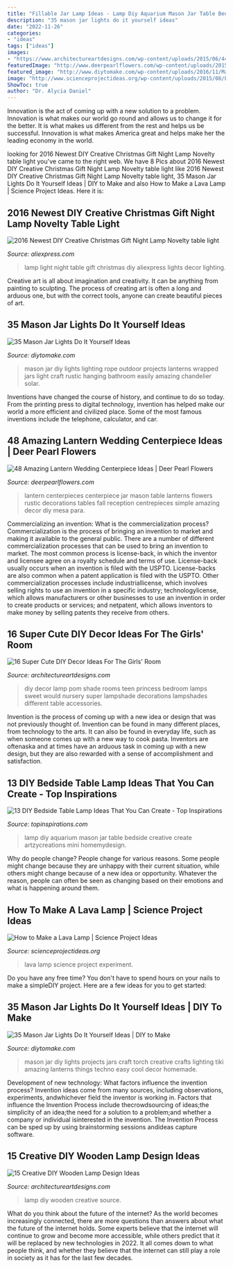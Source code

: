 ```yaml
---
title: "Fillable Jar Lamp Ideas - Lamp Diy Aquarium Mason Jar Table Bedside Creative Create Artzycreations Mini Homemydesign"
description: "35 mason jar lights do it yourself ideas"
date: "2022-11-26"
categories:
- "ideas"
tags: ["ideas"]
images:
- "https://www.architectureartdesigns.com/wp-content/uploads/2015/06/445.jpg"
featuredImage: "http://www.deerpearlflowers.com/wp-content/uploads/2015/05/Mason-jar-and-lantern-centerpieces.jpg"
featured_image: "http://www.diytomake.com/wp-content/uploads/2016/11/Mason-Jar-Techno-Tiki-Torch.jpg"
image: "http://www.scienceprojectideas.org/wp-content/uploads/2015/08/Lava-Lamp.jpg"
ShowToc: true
author: "Dr. Alycia Daniel"
---
```



Innovation is the act of coming up with a new solution to a problem. Innovation is what makes our world go round and allows us to change it for the better. It is what makes us different from the rest and helps us be successful. Innovation is what makes America great and helps make her the leading economy in the world.

	

		
looking for 2016 Newest DIY Creative Christmas Gift Night Lamp Novelty table light you've came to the right web. We have 8 Pics about 2016 Newest DIY Creative Christmas Gift Night Lamp Novelty table light like 2016 Newest DIY Creative Christmas Gift Night Lamp Novelty table light, 35 Mason Jar Lights Do It Yourself Ideas | DIY to Make and also How to Make a Lava Lamp | Science Project Ideas. Here it is:
		
    
## 2016 Newest DIY Creative Christmas Gift Night Lamp Novelty Table Light

<img loading=lazy src="https://ae01.alicdn.com/kf/HTB10uo3KVXXXXb6XVXXq6xXFXXXc/2016-Newest-DIY-Creative-Christmas-Gift-Night-Lamp-Novelty-table-light-Romantic-girlfrend-gift-children-bed.jpg" onerror="this.onerror=null;this.src='https://tse2.mm.bing.net/th?id=OIP.YhBX55zvR_b-vmZHbe_-LQHaHa&amp;pid=15.1';" alt="2016 Newest DIY Creative Christmas Gift Night Lamp Novelty table light">

_Source: aliexpress.com_

>lamp light night table gift christmas diy aliexpress lights decor lighting. 

	

Creative art is all about imagination and creativity. It can be anything from painting to sculpting. The process of creating art is often a long and arduous one, but with the correct tools, anyone can create beautiful pieces of art.

    
## 35 Mason Jar Lights Do It Yourself Ideas

<img loading=lazy src="https://www.diytomake.com/wp-content/uploads/2016/11/Rope-Wrapped-Mason-Jar-Lights.jpg" onerror="this.onerror=null;this.src='https://tse2.mm.bing.net/th?id=OIP.eaUXjpOpjMgIHGtgwDCFvwHaIP&amp;pid=15.1';" alt="35 Mason Jar Lights Do It Yourself Ideas">

_Source: diytomake.com_

>mason jar diy lights lighting rope outdoor projects lanterns wrapped jars light craft rustic hanging bathroom easily amazing chandelier solar. 

	

Inventions have changed the course of history, and continue to do so today. From the printing press to digital technology, invention has helped make our world a more efficient and civilized place. Some of the most famous inventions include the telephone, calculator, and car.

    
## 48 Amazing Lantern Wedding Centerpiece Ideas | Deer Pearl Flowers

<img loading=lazy src="http://www.deerpearlflowers.com/wp-content/uploads/2015/05/Mason-jar-and-lantern-centerpieces.jpg" onerror="this.onerror=null;this.src='https://tse4.mm.bing.net/th?id=OIP.de7c_vIV3dVGZKTqQX9tHgHaLH&amp;pid=15.1';" alt="48 Amazing Lantern Wedding Centerpiece Ideas | Deer Pearl Flowers">

_Source: deerpearlflowers.com_

>lantern centerpieces centerpiece jar mason table lanterns flowers rustic decorations tables fall reception centrepieces simple amazing decor diy mesa para. 

	

Commercializing an invention: What is the commercialization process?
Commercialization is the process of bringing an invention to market and making it available to the general public. There are a number of different commercialization processes that can be used to bring an invention to market. The most common process is license-back, in which the inventor and licensee agree on a royalty schedule and terms of use. License-back usually occurs when an invention is filed with the USPTO. License-backs are also common when a patent application is filed with the USPTO. Other commercialization processes include industriallicense, which involves selling rights to use an invention in a specific industry; technologylicense, which allows manufacturers or other businesses to use an invention in order to create products or services; and netpatent, which allows inventors to make money by selling patents they receive from others.

    
## 16 Super Cute DIY Decor Ideas For The Girls&#039; Room

<img loading=lazy src="https://www.architectureartdesigns.com/wp-content/uploads/2020/04/16-Super-Cute-DIY-Decor-Ideas-For-The-Girls-Room-16.jpg" onerror="this.onerror=null;this.src='https://tse2.mm.bing.net/th?id=OIP.9Kt1h1dEO2APopBnz2x25QHaLH&amp;pid=15.1';" alt="16 Super Cute DIY Decor Ideas For The Girls&#039; Room">

_Source: architectureartdesigns.com_

>diy decor lamp pom shade rooms teen princess bedroom lamps sweet would nursery super lampshade decorations lampshades different table accessories. 

	

Invention is the process of coming up with a new idea or design that was not previously thought of. Invention can be found in many different places, from technology to the arts. It can also be found in everyday life, such as when someone comes up with a new way to cook pasta. Inventors are oftenaska and at times have an arduous task in coming up with a new design, but they are also rewarded with a sense of accomplishment and satisfaction.

    
## 13 DIY Bedside Table Lamp Ideas That You Can Create - Top Inspirations

<img loading=lazy src="https://topinspirations.com/wp-content/uploads/2016/07/DIY-Mason-Jar-Aquarium-Lamp-Artzy-Creations-633x950.jpg" onerror="this.onerror=null;this.src='https://tse3.mm.bing.net/th?id=OIP.LNBUv-320uPXIb1kqP2wDQHaLH&amp;pid=15.1';" alt="13 DIY Bedside Table Lamp Ideas That You Can Create - Top Inspirations">

_Source: topinspirations.com_

>lamp diy aquarium mason jar table bedside creative create artzycreations mini homemydesign. 

	

Why do people change?
People change for various reasons. Some people might change because they are unhappy with their current situation, while others might change because of a new idea or opportunity. Whatever the reason, people can often be seen as changing based on their emotions and what is happening around them.

    
## How To Make A Lava Lamp | Science Project Ideas

<img loading=lazy src="http://www.scienceprojectideas.org/wp-content/uploads/2015/08/Lava-Lamp.jpg" onerror="this.onerror=null;this.src='https://tse4.mm.bing.net/th?id=OIP.Bogyg89G_m0Zno7eH1a9oAHaLH&amp;pid=15.1';" alt="How to Make a Lava Lamp | Science Project Ideas">

_Source: scienceprojectideas.org_

>lava lamp science project experiment. 

	

Do you have any free time? You don't have to spend hours on your nails to make a simpleDIY project. Here are a few ideas for you to get started: 

    
## 35 Mason Jar Lights Do It Yourself Ideas | DIY To Make

<img loading=lazy src="http://www.diytomake.com/wp-content/uploads/2016/11/Mason-Jar-Techno-Tiki-Torch.jpg" onerror="this.onerror=null;this.src='https://tse2.mm.bing.net/th?id=OIP.-eQdCGM_EoVsDS1dnzHSjAHaJe&amp;pid=15.1';" alt="35 Mason Jar Lights Do It Yourself Ideas | DIY to Make">

_Source: diytomake.com_

>mason jar diy lights projects jars craft torch creative crafts lighting tiki amazing lanterns things techno easy cool decor homemade. 

	

Development of new technology: What factors influence the invention process?
Invention ideas come from many sources, including observations, experiments, andwhichever field the inventor is working in. Factors that influence the Invention Process include thecrowdsourcing of ideas;the simplicity of an idea;the need for a solution to a problem;and whether a company or individual isinterested in the invention. The Invention Process can be sped up by using brainstorming sessions andideas capture software.

    
## 15 Creative DIY Wooden Lamp Design Ideas

<img loading=lazy src="https://www.architectureartdesigns.com/wp-content/uploads/2015/06/445.jpg" onerror="this.onerror=null;this.src='https://tse3.mm.bing.net/th?id=OIP.-087WDDShaqDBu_rtoh4WAHaLH&amp;pid=15.1';" alt="15 Creative DIY Wooden Lamp Design Ideas">

_Source: architectureartdesigns.com_

>lamp diy wooden creative source. 

	

What do you think about the future of the internet?
As the world becomes increasingly connected, there are more questions than answers about what the future of the internet holds. Some experts believe that the internet will continue to grow and become more accessible, while others predict that it will be replaced by new technologies in 2022. It all comes down to what people think, and whether they believe that the internet can still play a role in society as it has for the last few decades.

